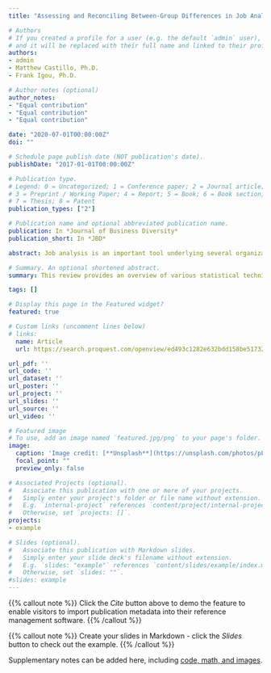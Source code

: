 ```yaml
---
title: "Assessing and Reconciling Between-Group Differences in Job Analysis Ratings"

# Authors
# If you created a profile for a user (e.g. the default `admin` user), write the username (folder name) here 
# and it will be replaced with their full name and linked to their profile.
authors:
- admin
- Matthew Castillo, Ph.D.
- Frank Igou, Ph.D.

# Author notes (optional)
author_notes:
- "Equal contribution"
- "Equal contribution"
- "Equal contribution"

date: "2020-07-01T00:00:00Z"
doi: ""

# Schedule page publish date (NOT publication's date).
publishDate: "2017-01-01T00:00:00Z"

# Publication type.
# Legend: 0 = Uncategorized; 1 = Conference paper; 2 = Journal article;
# 3 = Preprint / Working Paper; 4 = Report; 5 = Book; 6 = Book section;
# 7 = Thesis; 8 = Patent
publication_types: ["2"]

# Publication name and optional abbreviated publication name.
publication: In *Journal of Business Diversity*
publication_short: In *JBD*

abstract: Job analysis is an important tool underlying several organizational functions including performance appraisals, selection, and training. Typical job analyses are conducted with a random, stratified sample of subject matter experts (SMEs). These individuals are often job incumbents who are asked to rate and make judgments concerning the frequency and importance of job tasks. It is presumed that incumbents who perform a job should evaluate it similarly. Accordingly, it may be concerning if there is significant variance in employees’ job analysis ratings depending on what is causing the differences. As such, job analysts must determine if rating differences are legitimate (“real”) or due to error. This review provides an overview of various statistical techniques that can be used to assess the significance of between-group differences in job analysis ratings and how they can be used by job analysis experts to determine the extent to which SME ratings are consistent. In addition to detecting rating differences among SME groups, we also provide practical recommendations for reconciling those differences, if necessary.

# Summary. An optional shortened abstract.
summary: This review provides an overview of various statistical techniques that can be used to assess the significance of between-group differences in job analysis ratings and how they can be used by job analysis experts to determine the extent to which SME ratings are consistent.

tags: []

# Display this page in the Featured widget?
featured: true

# Custom links (uncomment lines below)
# links:
  name: Article
  url: https://search.proquest.com/openview/ed493c1282e632bdd158be517328e416/1?pq-origsite=gscholar&cbl=1576345&casa_token=kHVdPWng08sAAAAA:8QLhPD1dNlAxYad3T-L4ANNdLKkkYWEQeN3Z2sWRKwjbn4z8OGmzhlKJQuYFAK5PKesu6mPdgro

url_pdf: ''
url_code: ''
url_dataset: ''
url_poster: ''
url_project: ''
url_slides: ''
url_source: ''
url_video: ''

# Featured image
# To use, add an image named `featured.jpg/png` to your page's folder. 
image:
  caption: 'Image credit: [**Unsplash**](https://unsplash.com/photos/pLCdAaMFLTE)'
  focal_point: ""
  preview_only: false

# Associated Projects (optional).
#   Associate this publication with one or more of your projects.
#   Simply enter your project's folder or file name without extension.
#   E.g. `internal-project` references `content/project/internal-project/index.md`.
#   Otherwise, set `projects: []`.
projects:
- example

# Slides (optional).
#   Associate this publication with Markdown slides.
#   Simply enter your slide deck's filename without extension.
#   E.g. `slides: "example"` references `content/slides/example/index.md`.
#   Otherwise, set `slides: ""`.
#slides: example
---
```


{{% callout note %}}
Click the *Cite* button above to demo the feature to enable visitors to import publication metadata into their reference management software.
{{% /callout %}}

{{% callout note %}}
Create your slides in Markdown - click the *Slides* button to check out the example.
{{% /callout %}}

Supplementary notes can be added here, including [code, math, and images](https://wowchemy.com/docs/writing-markdown-latex/).
